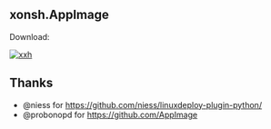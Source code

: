 ## xonsh.AppImage

Download: 

[![xxh](https://img.shields.io/badge/xxh.AppImage_release_0.8.2-x86_64-blue.svg)](https://github.com/xxh/xxh-appimage/releases/download/continuous/xxh-release-x86_64.AppImage)

## Thanks
* @niess for https://github.com/niess/linuxdeploy-plugin-python/
* @probonopd for https://github.com/AppImage
